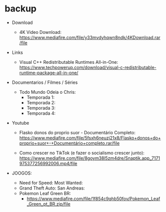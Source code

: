 # backup

- Download
  - 4K Video Download:
  https://www.mediafire.com/file/y33mvdyhqwn8ndk/4KDownload.rar/file
  
  
  
- Links
  - Visual C++ Redistributable Runtimes All-in-One:
  https://www.techpowerup.com/download/visual-c-redistributable-runtime-package-all-in-one/

- Documentarios / Filmes / Séries
  
  - Todo Mundo Odeia o Chris:
    - Temporada 1: 
    - Temporada 2:
    - Temporada 3:
    - Temporada 4:

- Youtube
  - Flasko donos do proprio suor - Documentário Completo:
    https://www.mediafire.com/file/5fsxh6neuzj21x8/Flasko+donos+do+proprio+suor+-+Documentário+completo.rar/file
    
  - Como crescer no TikTok (e fazer o socialismo crescer junto):
    https://www.mediafire.com/file/8goym38l5zm4dre/Snaptik.app_7171975377256992006.mp4/file

- JOOGOS:
  - Need for Speed: Most Wanted: 
  - Grand Theft Auto: San Andreas: 
  - Pokemon Leaf Green BR:
     - https://www.mediafire.com/file/1f854c9qhb50fov/Pokemon_Leaf_Green_pt_BR.zip/file
